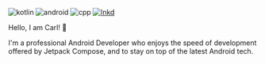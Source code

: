 ![kotlin](https://img.shields.io/badge/Kotlin-0095D5?&style=for-the-badge&logo=kotlin&logoColor=white) ![android](https://img.shields.io/badge/Android-3DDC84?style=for-the-badge&logo=android&logoColor=white) ![cpp]( 	https://img.shields.io/badge/C%2B%2B-00599C?style=for-the-badge&logo=c%2B%2B&logoColor=white) [![lnkd](https://img.shields.io/badge/LinkedIn-0077B5?style=for-the-badge&logo=linkedin&logoColor=white)](https://www.linkedin.com/in/carlfindahl/)

Hello, I am Carl! 👋

I'm a professional Android Developer who enjoys the speed of development offered by Jetpack Compose, and to stay on top of the latest Android tech.
